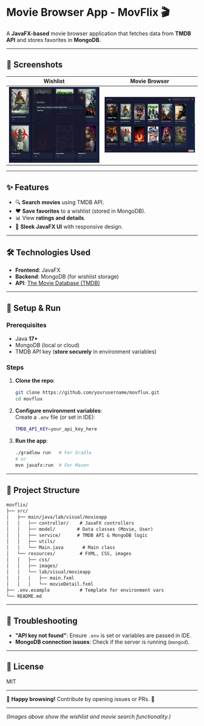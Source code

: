# Movie Browser App - MovFlix 🎬  

A **JavaFX-based** movie browser application that fetches data from **TMDB API** and stores favorites in **MongoDB**.  

---

## 📸 Screenshots  

| Wishlist | Movie Browser |  
|----------|--------------|  
| ![Wishlist](2.png) | ![MovFlix](1.png) |  

---

## ✨ Features  
- 🔍 **Search movies** using TMDB API.  
- ❤️ **Save favorites** to a wishlist (stored in MongoDB).  
- 📊 View **ratings and details**.  
- 🎨 **Sleek JavaFX UI** with responsive design.  

---

## 🛠️ Technologies Used  
- **Frontend**: JavaFX  
- **Backend**: MongoDB (for wishlist storage)  
- **API**: [The Movie Database (TMDB)](https://www.themoviedb.org/)  

---

## 🚀 Setup & Run  

### Prerequisites  
- Java **17+**  
- MongoDB (local or cloud)  
- TMDB API key (**store securely** in environment variables)  

### Steps  
1. **Clone the repo**:  
   ```sh
   git clone https://github.com/yourusername/movflux.git
   cd movflux
   ```

2. **Configure environment variables**:  
   Create a `.env` file (or set in IDE):  
   ```sh
   TMDB_API_KEY=your_api_key_here
   ```

3. **Run the app**:  
   ```sh
   ./gradlew run   # For Gradle
   # or
   mvn javafx:run  # For Maven
   ```

---

## 📂 Project Structure  
```
movflix/  
├── src/  
│   ├── main/java/lab/visual/movieapp  
│   │   ├── controller/    # JavaFX controllers  
│   │   ├── model/        # Data classes (Movie, User)  
│   │   ├── service/      # TMDB API & MongoDB logic
│   │   ├── utils/
│   │   └── Main.java       # Main class  
│   └── resources/         # FXML, CSS, images
│   │   ├── css/
│   │   ├── images/
│   │   └── lab/visual/movieapp
│   │   |   ├── main.fxml
│   │   |   └── movieDetail.fxml
├── .env.example           # Template for environment vars  
└── README.md  
```

---

## 🔧 Troubleshooting  
- **"API key not found"**: Ensure `.env` is set or variables are passed in IDE.  
- **MongoDB connection issues**: Check if the server is running (`mongod`).  

---

## 📜 License  
MIT  

---

🌟 **Happy browsing!** Contribute by opening issues or PRs. 🍿  

--- 

*(Images above show the wishlist and movie search functionality.)*
